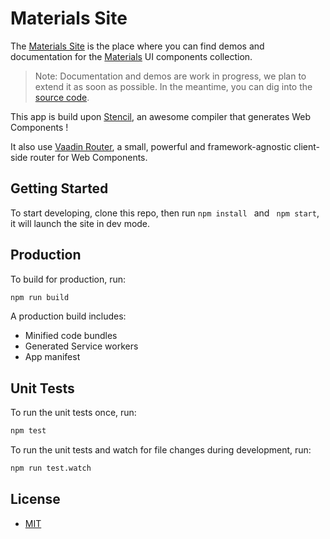 # Materials Site

The [Materials Site](https://materials-components.netlify.com) is the place where you can find demos and documentation for the [Materials](https://github.com/GMV-centravet/materials) UI components collection.

>Note: Documentation and demos are work in progress, we plan to extend it as soon as possible. In the meantime, you can dig into the [source code](https://github.com/GMV-centravet/materials).

This app is build upon [Stencil](https://stenciljs.com/), an awesome compiler that generates Web Components !

It also use [Vaadin Router](https://vaadin.com/router), a small, powerful and framework-agnostic client-side router for Web Components.

## Getting Started

To start developing, clone this repo, then run ```npm install ``` and ``` npm start```, it will launch the site in dev mode.


## Production

To build for production, run:

```bash
npm run build
```

A production build includes:

* Minified code bundles
* Generated Service workers
* App manifest

## Unit Tests

To run the unit tests once, run:

```bash
npm test
```

To run the unit tests and watch for file changes during development, run:

```bash
npm run test.watch
```

## License

 - [MIT](https://raw.githubusercontent.com/ionic-team/stencil-site/master/LICENSE)